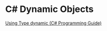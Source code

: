 # C# Dynamic Objects

[Using Type dynamic (C# Programming Guide)](https://docs.microsoft.com/en-us/dotnet/csharp/programming-guide/types/using-type-dynamic)

